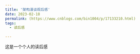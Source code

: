 ```yaml
---
title: '架构漫谈观后感'
date: 2023-02-18
permalink: (https://www.cnblogs.com/bin1004/p/17133210.html)
tags:
  - 读后感
    
---
```


这是一个个人的读后感
